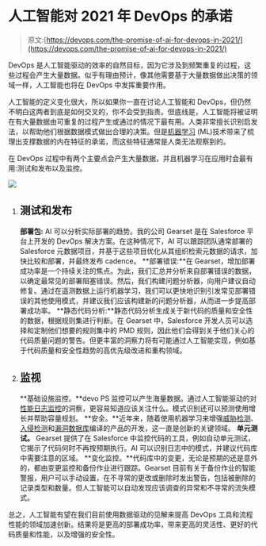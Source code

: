 # 人工智能对 2021 年 DevOps 的承诺

> 原文:[https://devops.com/the-promise-of-ai-for-devops-in-2021/](https://devops.com/the-promise-of-ai-for-devops-in-2021/)

DevOps 是人工智能驱动的效率的自然目标，因为它涉及到频繁重复的过程，这些过程会产生大量数据。似乎有理由预计，像其他需要基于大量数据做出决策的领域一样，人工智能也将在 DevOps 中发挥重要作用。

人工智能的定义变化很大，所以如果你一直在讨论人工智能和 DevOps，但仍然不明白这两者到底是如何交叉的，你不会受到指责。但底线是，人工智能将被证明在有大量数据由可重复的过程产生或通过的情况下最有用。人类非常擅长识别启发法，以帮助他们根据数据模式做出合理的决策。但是[机器学习](https://devops.com/?s=machine%20learning) (ML)技术带来了梳理出支撑数据的内在特征的承诺，而这些特征通常是人类无法观察到的。

在 DevOps 过程中有两个主要点会产生大量数据，并且机器学习在应用时会最有用:测试和发布以及监控。

![](../Images/2706b7d235d4943a1d150b63bd49ec50.png)

1.  ## 测试和发布

    **部署包:** AI 可以分析实际部署的趋势。我的公司 Gearset 是在 Salesforce 平台上开发的 DevOps 解决方案。在这种情况下，AI 可以跟踪团队通常部署的 Salesforce 元数据项目，并基于这些项目优化从其组织检索元数据的请求，加快比较和部署，并最终发布 cadence。
    **部署错误:**在 Gearset，增加部署成功率是一个持续关注的焦点。为此，我们汇总并分析来自部署错误的数据，以确定最常见的部署阻塞错误。然后，我们构建问题分析器，向用户建议自动修复。通过在遥测数据上运行机器学习，我们可以更快地识别引发常见部署错误的其他使用模式，并建议我们应该构建新的问题分析器，从而进一步提高部署成功率。
    **静态代码分析:**静态代码分析生成关于新代码的质量和安全性的数据，根据规则集进行判断。在 Gearset 中，Salesforce 开发人员可以选择和定制他们想要的规则集中的 PMD 规则，因此他们会得到关于他们关心的代码质量问题的警告。但更丰富的洞察力将有可能通过人工智能实现，例如基于代码质量和安全性趋势的高优先级改进和重构领域。

2.  ## 监视

    **基础设施监控。**devo PS 监控可以产生海量数据。通过人工智能驱动的对[性能日志监控](https://www.datadoghq.com/solutions/machine-learning/)的洞察，更容易知道应该关注什么。模式识别还可以预测使用增长并帮助容量规划。
    **安全。**近年来，随着使用机器学习来增强[威胁检测](https://azure.microsoft.com/en-gb/services/azure-sentinel/)、[入侵检测](https://www.ibm.com/security/security-intelligence/qradar)和[漏洞数据库](https://snyk.io/)编译的产品的开发，这一直是创新的关键领域。
    **单元测试。** Gearset 提供了在 Salesforce 中监控代码的工具，例如自动单元测试，它揭示了代码何时不再按预期执行。AI 可以识别日志中的模式，并建议代码库中需要注意的区域。
    **变化监控。**代码库中的变更，无论是预期的还是意外的，都由变更监控和备份作业进行跟踪。Gearset 目前有关于备份作业的智能警报，用户可以手动设置，在不寻常的更改或删除时发出警告，包括被删除的记录类型和数量。但人工智能可以自动发现应该调查的异常和不寻常的流失模式。

总之，人工智能有望在我们目前使用数据驱动的见解来提高 DevOps 工具和流程性能的领域加速创新。结果将是更高的部署成功率，带来更高的灵活性、更好的代码质量和性能，以及增强的安全性。